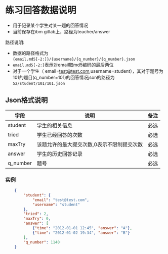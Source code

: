 # 练习回答数据说明
- 用于记录某个学生对某一题的回答情况
- 当前保存在ibm gitlab上，路径为teacher/answer

路径说明:
- 数据的路径格式为`{email.md5[-2:]}/{username}/{q_number}/{q_number}.json`
- `email.md5[-2:]`表示对email取md5编码的最后两位
- 对于一个学生（ email=test@test.com,username=student），其对于题号为101的题目(q_number=101)的回答情况json的路径为`52/student/101/101.json`

## Json格式说明

|字段|说明|备注|
|---|---|---|
|student|学生的相关信息|必选|
|tried|学生已经回答的次数|必选|
|maxTry|该题允许的最大提交次数,0表示不限制提交次数|必选|
|answer|学生的历史回答记录|必选|
|q_number|题号|必选|

### 实例

```json
    {
        "student": {
            "email": "test@test.com",
            "username": "student"
        },
        "tried": 2,
        "maxTry": 0,
        "answer": [
            {"time": "2012-01-01 12:45", "answer": "A"},
            {"time": "2012-01-02 19:34", "answer": "B"}
        ],
        "q_number": 1140
    }
```
